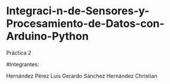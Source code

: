 # Integraci-n-de-Sensores-y-Procesamiento-de-Datos-con-Arduino-Python
Práctica 2


#Integrantes: 

Hernández Pérez Luis Gerardo
Sánchez Hernández Christian
